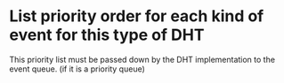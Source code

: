 # List priority order for each kind of event for this type of DHT

This priority list must be passed down by the DHT implementation to the event queue. (if it is a priority queue)